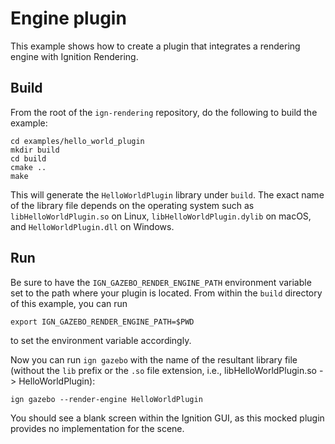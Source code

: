 # Engine plugin

This example shows how to create a plugin that integrates a rendering engine with
Ignition Rendering.

## Build

From the root of the `ign-rendering` repository, do the following to build the example:

~~~
cd examples/hello_world_plugin
mkdir build
cd build
cmake ..
make
~~~

This will generate the `HelloWorldPlugin` library under `build`.
The exact name of the library file depends on the operating system
such as `libHelloWorldPlugin.so` on Linux, `libHelloWorldPlugin.dylib` on macOS,
and `HelloWorldPlugin.dll` on Windows.

## Run

Be sure to have the `IGN_GAZEBO_RENDER_ENGINE_PATH` environment variable set to the path
where your plugin is located.  From within the `build` directory of this example, you can run

~~~
export IGN_GAZEBO_RENDER_ENGINE_PATH=$PWD
~~~

to set the environment variable accordingly.

Now you can run `ign gazebo` with the name of the resultant library file (without the `lib` prefix
or the `.so` file extension, i.e., libHelloWorldPlugin.so -> HelloWorldPlugin):

~~~
ign gazebo --render-engine HelloWorldPlugin
~~~

You should see a blank screen within the Ignition GUI, as this mocked plugin provides no implementation
for the scene.
